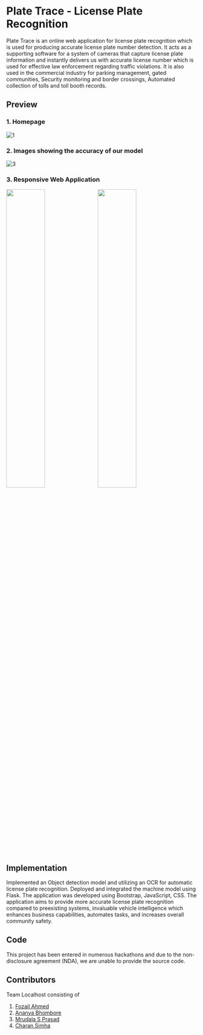 # Plate Trace - License Plate Recognition

Plate Trace is an online web application for license plate recognition which is used for producing accurate license plate number detection. It acts as a supporting software for a system of cameras that capture license plate information and instantly delivers us with accurate license number which is used for effective law enforcement regarding traffic violations. It is also used in the commercial industry for parking management, gated communities, Security monitoring and border crossings, Automated collection of tolls and toll booth records.

## Preview
### 1. Homepage
![1](https://user-images.githubusercontent.com/96954007/185805468-7f482505-9717-4dcd-b685-386f9bdf9f5f.png)
<br>
### 2. Images showing the accuracy of our model
![3](https://user-images.githubusercontent.com/96954007/185805669-9f7e9fd0-a836-4119-9e2b-6dd9fb940677.png)
<br>
### 3. Responsive Web Application
<p float="left">
  <img src="https://user-images.githubusercontent.com/96954007/185805743-73621728-41ac-4aed-9947-8fb1274bb25f.png" width="45%" />
  &ensp;
  <img src="https://user-images.githubusercontent.com/96954007/185805762-467932f4-1c8e-4e87-96b7-23677276c5e3.png" width="45%" /> 
</p>

## Implementation

Implemented an Object detection model and utilizing an OCR for automatic license plate recognition. Deployed and integrated the machine model using Flask. The application was developed using Bootstrap, JavaScript, CSS. The application aims to provide more accurate license plate recognition compared to preexisting systems, invaluable vehicle intelligence which enhances business capabilities, automates tasks, and increases overall community safety. 

## Code

This project has been entered in numerous hackathons and due to the non-disclosure agreement (NDA), we are unable to provide the source code.

## Contributors 
Team Localhost consisting of <br>
1. <a href="https://www.linkedin.com/in/fozail-ahmed-3297ab236/">Fozail Ahmed </a>
2. <a href="https://www.linkedin.com/in/ananya-bhombore-674870245/">Ananya Bhombore </a>
3. <a href="https://www.linkedin.com/in/mrudula-s-prassad-24712a16b"/>Mrudala S Prasad </a>
4. <a href="https://www.linkedin.com/in/charan-simha-d-325664239/">Charan Simha </a>
